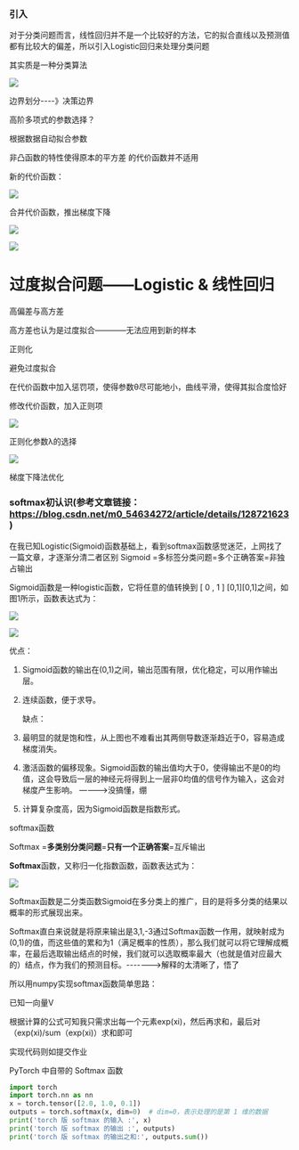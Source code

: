 ### 引入

对于分类问题而言，线性回归并不是一个比较好的方法，它的拟合直线以及预测值都有比较大的偏差，所以引入Logistic回归来处理分类问题

其实质是一种分类算法

![](D:\python\机器学习\3\1.png)

边界划分----》决策边界

高阶多项式的参数选择？

根据数据自动拟合参数

非凸函数的特性使得原本的平方差 的代价函数并不适用

新的代价函数：

![](D:\python\机器学习\3\2.png)

合并代价函数，推出梯度下降

![](D:\python\机器学习\3\3.png)

![](D:\python\机器学习\3\4.png)





# 过度拟合问题——Logistic  &  线性回归



高偏差与高方差

高方差也认为是过度拟合————无法应用到新的样本



正则化

避免过度拟合

在代价函数中加入惩罚项，使得参数θ尽可能地小，曲线平滑，使得其拟合度恰好



修改代价函数，加入正则项



![](D:\python\机器学习\3\5.png)

正则化参数λ的选择  



![](D:\python\机器学习\3\6.png)

梯度下降法优化



### softmax初认识(参考文章链接：https://blog.csdn.net/m0_54634272/article/details/128721623)

在我已知Logistic(Sigmoid)函数基础上，看到softmax函数感觉迷茫，上网找了一篇文章，才逐渐分清二者区别
Sigmoid =多标签分类问题=多个正确答案=非独占输出

Sigmoid函数是一种logistic函数，它将任意的值转换到 [ 0 , 1 ] [0,1][0,1]之间，如图1所示，函数表达式为：


![](D:\python\机器学习\3\7.png)

![](D:\python\机器学习\3\8.png)

优点：

1. Sigmoid函数的输出在(0,1)之间，输出范围有限，优化稳定，可以用作输出层。

2. 连续函数，便于求导。

   

   缺点：

1. 最明显的就是饱和性，从上图也不难看出其两侧导数逐渐趋近于0，容易造成梯度消失。
2. 激活函数的偏移现象。Sigmoid函数的输出值均大于0，使得输出不是0的均值，这会导致后一层的神经元将得到上一层非0均值的信号作为输入，这会对梯度产生影响。 ————>没搞懂，绷

3. 计算复杂度高，因为Sigmoid函数是指数形式。



softmax函数

Softmax =**多类别分类问题**=**只有一个正确答案**=互斥输出

**Softmax**函数，又称归一化指数函数，函数表达式为：

![](D:\python\机器学习\3\9.png)

Softmax函数是二分类函数Sigmoid在多分类上的推广，目的是将多分类的结果以概率的形式展现出来。

Softmax直白来说就是将原来输出是3,1,-3通过Softmax函数一作用，就映射成为(0,1)的值，而这些值的累和为1（满足概率的性质），那么我们就可以将它理解成概率，在最后选取输出结点的时候，我们就可以选取概率最大（也就是值对应最大的）结点，作为我们的预测目标。------->解释的太清晰了，悟了





所以用numpy实现softmax函数简单思路：

已知一向量V

根据计算的公式可知我只需求出每一个元素exp(xi)，然后再求和，最后对（exp(xi)/sum（exp(xi)）求和即可

实现代码则如提交作业



PyTorch 中自带的 Softmax 函数

```python
import torch
import torch.nn as nn
x = torch.tensor([2.0, 1.0, 0.1])
outputs = torch.softmax(x, dim=0)  # dim=0，表示处理的是第 1 维的数据
print('torch 版 softmax 的输入 :', x)
print('torch 版 softmax 的输出 :', outputs)
print('torch 版 softmax 的输出之和:', outputs.sum())
```


